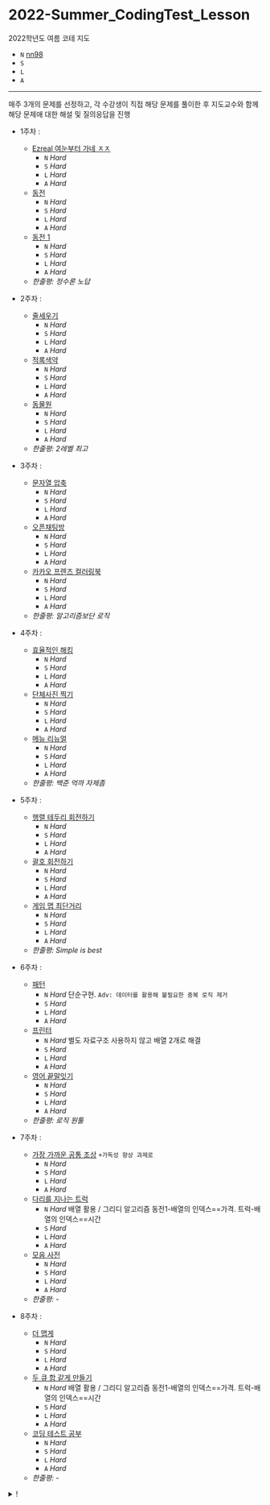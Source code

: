 # 2022-Summer_CodingTest_Lesson
2022학년도 여름 코테 지도  
- `N` [nn98](https://github.com/nn98)
- `S` 
- `L`
- `A`
* * *
매주 3개의 문제를 선정하고, 각 수강생이 직접 해당 문제를 풀이한 후 지도교수와 함께 해당 문제애 대한 해설 및 질의응답을 진행
  - 1주차 : 
    - [Ezreal 여눈부터 가네 ㅈㅈ](https://www.acmicpc.net/problem/20500)  
      - `N` *Hard*  
      - `S` *Hard*  
      - `L` *Hard*  
      - `A` *Hard*  
    - [동전](https://www.acmicpc.net/problem/9084)  
      - `N` *Hard*  
      - `S` *Hard*  
      - `L` *Hard*  
      - `A` *Hard*  
    - [동전 1](https://www.acmicpc.net/problem/2293)  
      - `N` *Hard*  
      - `S` *Hard*  
      - `L` *Hard*  
      - `A` *Hard*  
    - _한줄평: 정수론 노답_

  - 2주차 : 
    - [줄세우기](https://www.acmicpc.net/problem/2631)
      - `N` *Hard*  
      - `S` *Hard*  
      - `L` *Hard*  
      - `A` *Hard*  
    - [적록색약](https://www.acmicpc.net/problem/10026)
      - `N` *Hard*  
      - `S` *Hard*  
      - `L` *Hard*  
      - `A` *Hard*  
    - [동물원](https://www.acmicpc.net/problem/1309)
      - `N` *Hard*  
      - `S` *Hard*  
      - `L` *Hard*  
      - `A` *Hard*  
    - _한줄평: 2레벨 최고_

  - 3주차 : 
    - [문자열 압축](https://school.programmers.co.kr/learn/courses/30/lessons/60057)
      - `N` *Hard*  
      - `S` *Hard*  
      - `L` *Hard*  
      - `A` *Hard*  
    - [오픈채팅방](https://school.programmers.co.kr/learn/courses/30/lessons/42888)
      - `N` *Hard*  
      - `S` *Hard*  
      - `L` *Hard*  
      - `A` *Hard*  
    - [카카오 프렌즈 컬러링북](https://www.acmicpc.net/problem/2293)
      - `N` *Hard*  
      - `S` *Hard*  
      - `L` *Hard*  
      - `A` *Hard*  
    - _한줄평: 알고리즘보단 로직_

  - 4주차 : 
    - [효율적인 해킹](https://www.acmicpc.net/problem/1325)
      - `N` *Hard*  
      - `S` *Hard*  
      - `L` *Hard*  
      - `A` *Hard*  
    - [단체사진 찍기](https://school.programmers.co.kr/learn/courses/30/lessons/1835)
      - `N` *Hard*  
      - `S` *Hard*  
      - `L` *Hard*  
      - `A` *Hard*  
    - [메뉴 리뉴얼](https://school.programmers.co.kr/learn/courses/30/lessons/72411)
      - `N` *Hard*  
      - `S` *Hard*  
      - `L` *Hard*  
      - `A` *Hard*  
    - _한줄평: 백준 억까 자제좀_

  - 5주차 : 
    - [행렬 테두리 회전하기](https://school.programmers.co.kr/learn/courses/30/lessons/77485)
      - `N` *Hard*  
      - `S` *Hard*  
      - `L` *Hard*  
      - `A` *Hard*  
    - [괄호 회전하기](https://school.programmers.co.kr/learn/courses/30/lessons/76502)
      - `N` *Hard*  
      - `S` *Hard*  
      - `L` *Hard*  
      - `A` *Hard*  
    - [게임 맵 최단거리](https://school.programmers.co.kr/learn/courses/30/lessons/1844)
      - `N` *Hard*  
      - `S` *Hard*  
      - `L` *Hard*  
      - `A` *Hard*  
    - _한줄평: Simple is best_

  - 6주차 : 
    - [패턴](https://www.acmicpc.net/problem/17300)
      - `N` *Hard* 단순구현. `Adv: 데이터를 활용해 불필요한 중복 로직 제거`
      - `S` *Hard*  
      - `L` *Hard*  
      - `A` *Hard*  
    - [프린터](https://school.programmers.co.kr/learn/courses/30/lessons/42587)
      - `N` *Hard*  별도 자료구조 사용하지 않고 배열 2개로 해결
      - `S` *Hard*  
      - `L` *Hard*  
      - `A` *Hard*  
    - [영어 끝말잇기](https://school.programmers.co.kr/learn/courses/30/lessons/12981)
      - `N` *Hard*  
      - `S` *Hard*  
      - `L` *Hard*  
      - `A` *Hard*  
    - _한줄평: 로직 원툴_

  - 7주차 : 
    - [가장 가까운 공통 조상](https://www.acmicpc.net/problem/3584) `+가독성 향상 과제로`
      - `N` *Hard*  
      - `S` *Hard*  
      - `L` *Hard*  
      - `A` *Hard*  
    - [다리를 지나는 트럭](https://school.programmers.co.kr/learn/courses/30/lessons/42583)
      - `N` *Hard* 배열 활용 / 그리디 알고리즘 동전1-배열의 인덱스==가격. 트럭-배열의 인덱스==시간
      - `S` *Hard*  
      - `L` *Hard*  
      - `A` *Hard*  
    - [모음 사전](https://school.programmers.co.kr/learn/courses/30/lessons/84512)
      - `N` *Hard*  
      - `S` *Hard*  
      - `L` *Hard*  
      - `A` *Hard*  
    - _한줄평: -_
    
  - 8주차 : 
    - [더 맵게](https://school.programmers.co.kr/learn/courses/30/lessons/42626)
      - `N` *Hard*  
      - `S` *Hard*  
      - `L` *Hard*  
      - `A` *Hard*  
    - [두 큐 합 같게 만들기](https://school.programmers.co.kr/learn/courses/30/lessons/118667)
      - `N` *Hard* 배열 활용 / 그리디 알고리즘 동전1-배열의 인덱스==가격. 트럭-배열의 인덱스==시간
      - `S` *Hard*  
      - `L` *Hard*  
      - `A` *Hard*  
    - [코딩 테스트 공부](https://school.programmers.co.kr/learn/courses/30/lessons/118668)
      - `N` *Hard*  
      - `S` *Hard*  
      - `L` *Hard*  
      - `A` *Hard*  
    - _한줄평: -_


<details><summary>!</summary>


  - Markdown 문법
    - 텍스트를 드래그하고 링크를 붙여넣으면 알아서 해당 양식으로 작성해준다!
  - 코딩 팁
    - 항상 로직에 맞춰 그것을 구현하는 코드를 작성. 자연스럽게 가독성과 코드 유지보수 효율 증진.
    - 오류 해결은 바로바로 기억
</details>
